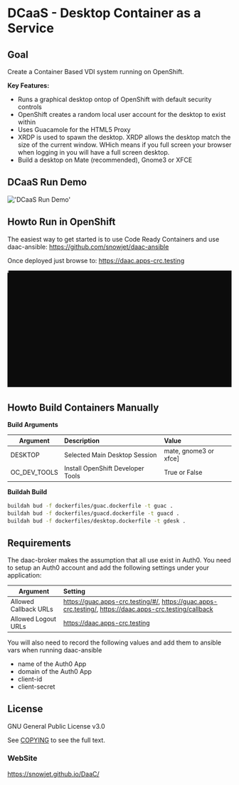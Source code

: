 # DCaaS - Desktop Container as a Service

## Goal

Create a Container Based VDI system running on OpenShift.

**Key Features:**

* Runs a graphical desktop ontop of OpenShift with default security controls
* OpenShift creates a random local user account for the desktop to exist within
* Uses Guacamole for the HTML5 Proxy
* XRDP is used to spawn the desktop. XRDP allows the desktop match the size of the current window. WHich means if you full screen your browser when logging in you will have a full screen desktop.
* Build a desktop on Mate (recommended), Gnome3 or XFCE

## DCaaS Run Demo

!['DCaaS Run Demo'](./demo/daac-run.gif)

## Howto Run in OpenShift

The easiest way to get started is to use Code Ready Containers and use daac-ansible: https://github.com/snowjet/daac-ansible

Once deployed just browse to: https://daac.apps-crc.testing

![Demo Deploying Daac](./demo/daac-ansible.svg)

## Howto Build Containers Manually

**Build Arguments**

| Argument | Description                   | Value                  |
|----------|:------------------------------|:-----------------------|
| DESKTOP  | Selected Main Desktop Session | mate, gnome3 or xfce]  |
| OC_DEV_TOOLS | Install OpenShift Developer Tools | True or False  |

**Buildah Build**
```bash
buildah bud -f dockerfiles/guac.dockerfile -t guac .
buildah bud -f dockerfiles/guacd.dockerfile -t guacd .
buildah bud -f dockerfiles/desktop.dockerfile -t gdesk .
```

## Requirements

The daac-broker makes the assumption that all use exist in Auth0. You need to setup an Auth0 account and add the following settings under your application:

| Argument               | Setting                                                                                                  |
|------------------------|:---------------------------------------------------------------------------------------------------------|
| Allowed Callback URLs  | https://guac.apps-crc.testing/#/, https://guac.apps-crc.testing/, https://daac.apps-crc.testing/callback | 
| Allowed Logout URLs    | https://daac.apps-crc.testing                                                                            |

You will also need to record the following values and add them to ansible vars when running daac-ansible

* name of the Auth0 App
* domain of the Auth0 App
* client-id
* client-secret


## License

GNU General Public License v3.0

See [COPYING](COPYING) to see the full text. 

### WebSite

https://snowjet.github.io/DaaC/